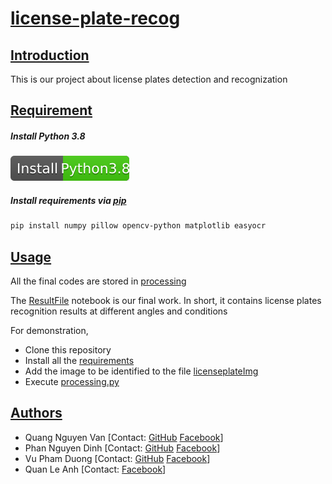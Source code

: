 
# [license-plate-recog](#project)

## [Introduction](#introduction)
This is our project about license plates detection and recognization
## [Requirement](#requirement)

##### Install Python 3.8
[![Install Python3.8](install-python.svg)](https://www.python.org/downloads/release/python-380/)

##### Install requirements via [pip](https://pip.pypa.io/en/stable/)
```bash
pip install numpy pillow opencv-python matplotlib easyocr
```

## [Usage](#usage)
All the final codes are stored in [processing](https://github.com/quangnv2002/licensePlateRecog/blob/master/processing.py)

The [ResultFile](https://github.com/quangnv2002/licensePlateRecog/tree/master/ResultFile) notebook is our final work. 
In short, it contains license plates recognition results at different angles and conditions

For demonstration, 
- Clone this repository 
- Install all the [requirements](#requirement)
- Add the image to be identified to the file [licenseplateImg](https://github.com/quangnv2002/licensePlateRecog/tree/master/licenseplateImg)
- Execute [processing.py](https://github.com/quangnv2002/licensePlateRecog/blob/master/processing.py)


## [Authors](#author)
- Quang Nguyen Van 
[Contact: [GitHub](https://github.com/quangnv2002) [Facebook](https://www.facebook.com/trucduong.congtu)]
- Phan Nguyen Dinh
[Contact: [GitHub](https://github.com/ndinhphan?fbclid=IwAR19y-lOSYXViVmwTrVpV-UzLbcghhIojwB9OSV4CYrHi6pIC5y5RiaNVYk) [Facebook](https://www.facebook.com/keyine10)]
- Vu Pham Duong
[Contact: [GitHub](https://github.com/pdvx) [Facebook](https://www.facebook.com/pd.vx.0307)]
- Quan Le Anh
[Contact: [Facebook](https://www.facebook.com/profile.php?id=100005394814258)]

